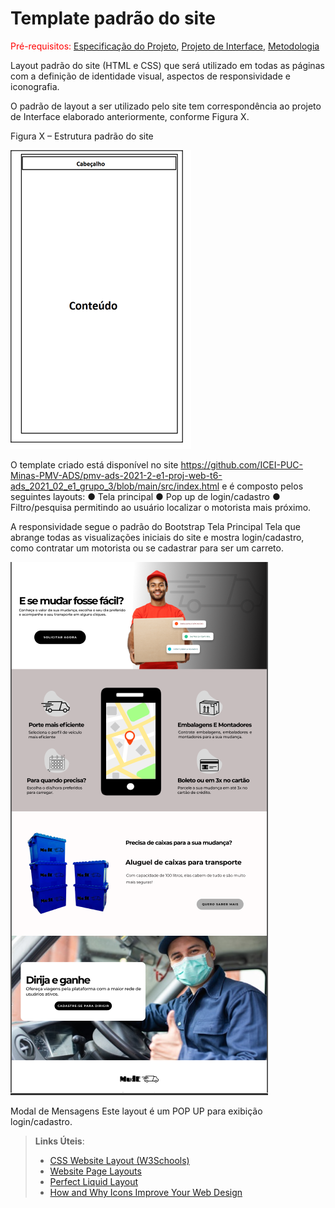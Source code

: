 # Template padrão do site

<span style="color:red">Pré-requisitos: <a href="2-Especificação do Projeto.md"> Especificação do Projeto</a></span>, <a href="3-Projeto de Interface.md"> Projeto de Interface</a>, <a href="4-Metodologia.md"> Metodologia</a>

Layout padrão do site (HTML e CSS) que será utilizado em todas as páginas com a definição de identidade visual, aspectos de responsividade e iconografia.

O padrão de layout a ser utilizado pelo site tem correspondência ao projeto de Interface elaborado anteriormente, conforme Figura X.

Figura X – Estrutura padrão do site

<img src="./img/template.png">

O template criado está disponível no site https://github.com/ICEI-PUC-Minas-PMV-ADS/pmv-ads-2021-2-e1-proj-web-t6-ads_2021_02_e1_grupo_3/blob/main/src/index.html  e é composto pelos seguintes
layouts:
● Tela principal
● Pop up de login/cadastro
● Filtro/pesquisa permitindo ao usuário localizar o motorista mais próximo.
 
A responsividade segue o padrão do Bootstrap
Tela Principal
Tela que abrange todas as visualizações iniciais do site e mostra login/cadastro, como contratar um motorista ou se cadastrar para ser um carreto.

<img src="./img/telaPrincipal.PNG">

Modal de Mensagens
Este layout é um POP UP para exibição login/cadastro.

> **Links Úteis**:
>
> - [CSS Website Layout (W3Schools)](https://www.w3schools.com/css/css_website_layout.asp)
> - [Website Page Layouts](http://www.cellbiol.com/bioinformatics_web_development/chapter-3-your-first-web-page-learning-html-and-css/website-page-layouts/)
> - [Perfect Liquid Layout](https://matthewjamestaylor.com/perfect-liquid-layouts)
> - [How and Why Icons Improve Your Web Design](https://usabilla.com/blog/how-and-why-icons-improve-you-web-design/)
